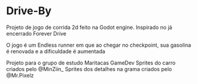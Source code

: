 # Drive-By
Projeto de jogo de corrida 2d feito na Godot engine. Inspirado no já encerrado Forever Drive

O jogo é um Endless runner em que ao chegar no checkpoint, sua gasolina é renovada e a dificuldade é aumentada


Projeto para o grupo de estudo Maritacas GameDev
Sprites do carro criados pelo @MinZiin_
Sprites dos detalhes na grama criados pelo @Mr.Pixelz
